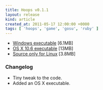 ```yaml
---
title: Hoops v0.1.1
layout: release
kind: article
created_at: 2011-05-17 12:00:00 +0000
tags: [ 'hoops', 'game', 'gosu', 'ruby' ]
---
```


* [Windows executable](http://dl.dropbox.com/u/33370854/games/hoops/hoops_v0_1_1_WIN32.zip) [6.1MB]
* [OS X 10.6 executable](http://dl.dropbox.com/u/33370854/games/hoops/hoops_v0_1_1a_OSX_10_6.zip) [13MB]
* [Source only for Linux](http://dl.dropbox.com/u/33370854/games/hoops/hoops_v0_1_1_SOURCE.zip) [3.8MB]

### Changelog

* Tiny tweak to the code.
* Added an OS X executable.